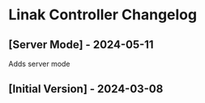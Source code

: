 # Linak Controller Changelog

## [Server Mode] - 2024-05-11

Adds server mode

## [Initial Version] - 2024-03-08
